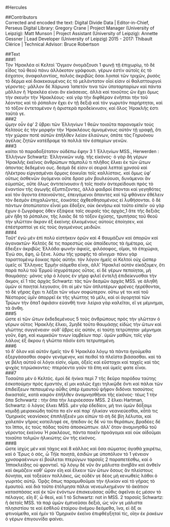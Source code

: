 #Hercules  

##Contributors  
Corrected and encoded the text: Digital Divide Data | Editor-in-Chief, Perseus Digital Library: Gregory Crane | Project Manager (University of Leipzig): Matt Munson | Project Assistant (University of Leipzig): Annette Gessner | Lead Developer (University of Leipzig) 2015 - 2017: Thibault Clérice | Technical Advisor: Bruce Robertson  

##Text  
###1  
Τὸν Ἡρακλέα οἱ Κελτοὶ Ὄγμιον ὀνομάζουσι 1 φωνῇ τῇ ἐπιχωρίῳ, τὸ δὲ εἶδος τοῦ θεοῦ πάνυ ἀλλόκοτον γράφουσι. γέρων ἐστὶν αὐτοῖς ἐς τὸ ἔσχατον, ἀναφαλαντίας, πολιὸς ἀκριβῶς ὅσαι λοιπαὶ τῶν τριχῶν, ῥυσὸς τὸ δέρμα καὶ διακεκαυμένος ἐς τὸ μελάντατον οἷοί εἰσιν οἱ θαλαττουργοὶ γέροντες· μᾶλλον δὲ Χάρωνα Ἰαπετόν τινα τῶν ὑποταρταρίων καὶ πάντα μᾶλλον ἢ Ἡρακλέα εἰναι ἂν εἰκάσειας. ἀλλὰ καὶ τοιοῦτος ὢν ἔχει ὅμως τὴν σκευὴν τὴν Ἡρακλέους· καὶ γὰρ τὴν διφθέραν ἐνῆπται τὴν τοῦ λέοντος καὶ τὸ ῥόπαλον ἔχει ἐν τῇ δεξιᾷ καὶ τὸν γωρυτὸν παρήρτηται, καὶ τὸ τόξον ἐντεταμένον ἡ ἀριστερὰ προδείκνυσιν, καὶ ὅλος Ἡρακλῆς ἐστι ταῦτά γε.  
###2  
ᾤμην οὖν ἐφʼ 2 ὕβρει τῶν Ἑλληνίων 1 θεῶν τοιαῦτα παρανομεῖν τοὺς Κελτοὺς ἐς τὴν μορφὴν τὴν Ἡρακλέους ἀμνομένους αὐτὸν τῇ γραφῇ, ὅτι τὴν χώραν ποτὲ αὐτῶν ἐπῆλθεν λείαν ἐλαύνων, ὁπότε τὰς Γηρυόνου ἀγέλας ζητῶν κατέδραμε τὰ πολλὰ τόν ἑσπερίων γενῶν.  
###3  
καίτοι τὸ παραδοξότατον οὐδέπω ἔφην 3 1 Ἑλληνίων MSS., Herwerden : Ἑλλήνων Schwartz: Ἑλληνικῶν vulg. τῆς εἰκόνος· ὁ γὰρ δὴ γέρων Ἡρακλῆς ἐκεῖνος ἀνθρώπων πάμπολύ τι πλῆθος ἕλκει ἐκ τῶν ὤτων ἀποντας δεδεμένο ους. δεσμὰ δέ εἰσιν οἱ σειραὶ λεπταὶ χρνσοῦ καὶ ἠλέκτρου εἰργασμέναι ὅρμοις ἐοικυῖαι τοῖς καλλίστοις. καὶ ὅμως ὑφʼ οὕτως ἀσθενῶν ἀγόμενοι οὔτε δρασ μὸν βουλεύουσι, δυνάμενοι ἂν εὐματῶς, οὔτε ὅλως ἀντιτείνουσιν ἢ τοῖς ποσὶν ἀντερείδουσι πρὸς τὸ ἐναντίον τῆς ἀγωγῆς ἐξυπτιζοντες, ἀλλὰ φαιδροὶ ἕπονται καὶ γεγηθότες καὶ τὸν ἄγοντα ἐπαινοῦντες, ἐπειγόμενοι ἅπαντες καὶ τῷ φθάνειν ἐθέλειν τὸν δεσμὸν ἐπιχαλῶντες, ἐοικότες ἀχθεσθησομένοις εἰ λυθήσονται. ὃ δὲ πάντων ἀτοπώτατον εἶναί μοι ἔδοξεν, οὐκ ὀκνήσω καὶ τοῦτο εἰπεῖν· οὐ γὰρ ἔχων ὁ ζωγράφος ὅθεν ἐξάψειε ταῖς σειραῖς τὰς ἀρχάς,1 ἄτε τῆς δεξιᾶς μὲν ἤδη τὸ ῥόπαλον, τῆς λαιᾶς δὲ τὸ τόξον ἐχύσης, τρυπήσας τοῦ θεοῦ τὴν γλῶτταν ἄκραν ἐξ ἐκείνης ἑλκομένους αὐτοὺς ἐποίησεν, καὶ ἐπέστραπταί γε εἰς τοὺς ἀγομιένους μειδιῶν.  
###4  
Ταῦτʼ ἐγὼ μὲν ἐπὶ πολὺ εἱστήκειν ὁρῶν καὶ 4 θαυμάζων καὶ ἀπορῶν καὶ ἀγανακτῶν· Κελτὸς δέ τις παρεστὼς οὐκ ἀπαίδευτος τὰ ἡμέτερα, ὡς ἔδειξεν ἀκριβῶς Ἑλλάδα φωνὴν ἀφιείς, φιλόσοφος, οἴμαι, τὰ ἐπιχώρια, Ἐγώ σοι, ἔφη, ὥ ξένε. λύσω τῆς γραφῆς τὸ αἴνιγμα· πάνυ γὰρ ταραττομένῳ ἕοικας πρὸς αὐτήν. τὸν λόγον ἡμεῖς οἱ Κελτοὶ οὐχ ὥσπερ ὑμεῖς οἱ Ἕλληνες Ἑρμῆν οἰόμεθα εἶναι, ἀλλʼ Ἡρακλεῖ αὐτὸν εἰκάζομεν, ὅτι παρὰ πολὺ τοῦ Ἑρμοῦ ἰσχυρότερος οὗτος. εἰ δὲ γέρων πεποίηται, μὴ θαυμάσῃς· μόνος γὰρ ὁ λόγος ἐν γήρᾳ φιλεῖ ἐντελῇ ἐπιδείκνυσθαι τὴν ἄκμον, εἴ 1 τὰς ἀρχάς Schwartz: τὰς τῶν δεσμῶν ἀρχάς MSS. γε ἀληθῆ ὑμῶν οἱ ποιηταὶ λεγουσιν, ὅτι αἱ μὲν τῶν ὁπλοτέρων φρένες ἠερέθονται, τὸ δὲ γῆρας ἔχει τι λέξαι τῶν νέων σοφώτερον. οὕτω γέ τοι καὶ τοῦ Νέστορος ὑμῖν ἀπορρεῖ ἐκ τῆς γλώττης τὸ μέλι, καὶ οἱ ἀγορηταὶ τῶν Τρώων τὴν ὄπα1 ἀφιᾶσιν εὐανθῆ τινα· λείρια γὰρ καλεῖται, εἴ γε μέμνημαι, τὰ ἄνθη.  
###5  
ὥστε εἰ τῶν ὤτων ἐκδεδεμένους 5 τοὺς ἀνθρώπους πρὸς τὴν γλῶτταν ὁ γέρων οὕτος Ἡρακλῆς ἕλκει, 2μηδὲ τοῦτο θαυμάσῃς εἰδὼς τὴν ὤτων καὶ γλώττης συγγένειαν· οὐδʼ ὕβρις εἰς αὐτόν, εἰ ταύτῃ τετρύπηται· μέμνημαι γοῦν, ἔφη, καὶ κωμικόῶν τινων ἰαμβείων παρ᾿. ὑμῶν μαθών, τοῖς γὰρ λάλοις ἐξ ἄκρου ἡ γλῶττα πᾶσίν ἐστι τετρυπημένη.  
###6  
τὸ δʼ ὅλον καὶ αὐτὸν ἡμεῖς τὸν 6 Ἡρακλέα λόγῳ τὰ πάντα ἡγούμεθα ἐξεργάσασθαι σοφὸν γενόμενον, καί πειθοῖ τὰ πλεῖστα βιάσασθαι. καὶ τά γε βέλη αὐτοῦ οἱ λόγοι εἰσίν, οἶμαι, ὀξεῖς καὶ εὔστοχοι καὶ ταχεῖς καὶ τὰς ψνχὰς τιτρώσκοντες· πτερόεντα γοῦν τὰ ἔπη καὶ ὑμεῖς φατε εἶναι.  
###7  
Τοσαῦτα μὲν ὁ Κελτός. ἐμοὶ δὲ ἡνίκα περὶ 7 τῆς δεῦρο παρόδου ταύτης ἐσκοπούμην πρὸς ἐμαντόν, εἴ μοι καλῶς ἔχει τηλικῷδε ὄντι καὶ πάλαι τῶν ἐπιδείξεων πεπαυμένῳ αὖθις ὑπὲρ ἐμαυτοῦ ψῆφον διδόναι τοσούτοις δικασταῖς, κατὰ καιρὸν ἐπῆλθεν ἀναμνησθῆναι τῆς εἰκόνος· τέως 1 τὴν ὄπα Schvwartz : τὴν ὅπα τὴν λειριόεσσαν MSS. 2 ἕλκει Hartman, Schwartz: ὁ λόγος ἕλκει MSS. μὲν γὰρ ἐδεδίειν, μή τινι ὑμῶν δόξαιμι κομιδῇ μειρακιώδη ταῦτα πο εῖν καὶ παρ᾿ ἡλικίαν νεανιεύεσθαι, κἆτά τις Ὁμηρικὸς νεανίσκος ἐπιπλήξειέν μοι εἰπὼν τὸ σὴ δὲ βίη λέλυται, καὶ χαλεπὸν γῆρας κατείληφέ σε, ἠπεδαν ὸς δέ νύ τοι θεράπων, βραδέες δέ τοι ἵπποι, ἐς τοὺς πόδας τοῦτο ἀποσκώπτων. ἀλλʼ ὅταν ἀναμνησθῶ τοῦ γέροντος ἐκείνου Ἡ ρακλέους, πάντα ποιεῖν προάγομαι καὶ οὐκ αἰδοῦμαι τοιαῦτα τολμῶν ἡλικιώτης ὢν τῆς εἰκόνος.  
###8  
ὥστε ἰσχὺς μὲν καὶ τάχος καὶ 8 κάλλος καὶ ὅσα σώματος ἀγαθὰ χαιρέτω, καὶ ὁ Ἔρως ὁ σός, ὦ Τήϊε ποιητά, ἐσιδών με ὑποπόλιον τὸ 1 γένειον χρνσοφαέννων εἰ βούλεται πτερύγων ταρσοῖς 2 παραπετέσθω, καὶ ὁ Ἱπποκλείδης οὐ φροντιεῖ. τῷ λόγῳ δὲ νῦν ἂν μάλιστα ἀνηβᾶν καὶ ἀνθεῖν καὶ ἀκμάζειν καθʼ ὥραν εἴη καὶ ἕλκειν τῶν ὤτων ὅσους ἂν πλείστους δύνηται, καὶ τοξεύειν πολλάκις, ὡς οὐδέν γε δέος μὴ κενωθεὶς λάθοι ὁ γωριτὸς αὐτῷ. Ὁρᾷς ὅπως παραμυθοῦμαι τὴν ἡλικίαν καὶ τὸ γῆρας τὸ ἐμαυτοῦ. καὶ διὰ τοῦτο ἐτόλμησα πάλαι νενεωλκημένον τὸ ἀκάτιον κατασπάσας καὶ ἐκ τῶν ἐνόντων ἐπισκευάσας αὖθις ἀφεῖναι ἐς μέσον τὸ πέλαγος. εἴη δʼ, ὦ θεοί, καὶ 1 τὸ Schwartz: not in MSS. 2 ταρσοῖς Schwartz: ἢ ἀετοῖς MSS. τὰ παῤ ὑμῶν ἐμπνεῦσαι δεξιά, ὡς νῦν γε μάλιστα πλησιστίου τε καί ἐσθλοῦ ἑταίρου ἀνέμου δεόμεθα, ἵνα, εἰ ἄξ οι φτινοίμεθα, καὶ ἡμίν τὸ Ὁμηρικὸν ἐκεῖνο ἐπιφθέγξηταί τίς, οἵην ἐκ ῥακέων ὁ γέρων ἐπιγουνίδα φαίνει.  

